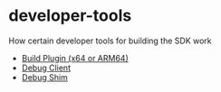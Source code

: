 # developer-tools

How certain developer tools for building the SDK work

- [Build Plugin (x64 or ARM64)](./build-plugin.md)
- [Debug Client](./debug-client.md)
- [Debug Shim](./debug-shim.md)
